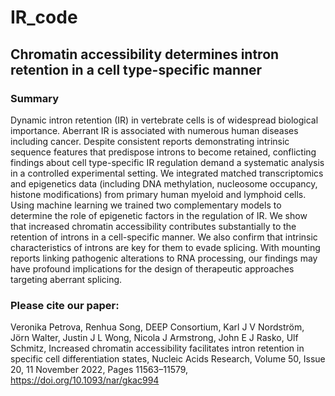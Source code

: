 # IR_code

## Chromatin accessibility determines intron retention in a cell type-specific manner

### Summary
Dynamic intron retention (IR) in vertebrate cells is of widespread biological importance. Aberrant IR is associated with numerous human diseases including cancer.  Despite consistent reports demonstrating intrinsic sequence features that predispose introns to become retained, conflicting findings about cell type-specific IR regulation demand a systematic analysis in a controlled experimental setting. We integrated matched transcriptomics and epigenetics data (including DNA methylation, nucleosome occupancy, histone modifications) from primary human myeloid and lymphoid cells. Using machine learning we trained two complementary models to determine the role of epigenetic factors in the regulation of IR. We show that increased chromatin accessibility contributes substantially to the retention of introns in a cell-specific manner. We also confirm that intrinsic characteristics of introns are key for them to evade splicing. With mounting reports linking pathogenic alterations to RNA processing, our findings may have profound implications for the design of therapeutic approaches targeting aberrant splicing.

### Please cite our paper: 
Veronika Petrova, Renhua Song, DEEP Consortium, Karl J V Nordström, Jörn Walter, Justin J L Wong, Nicola J Armstrong, John E J Rasko, Ulf Schmitz, Increased chromatin accessibility facilitates intron retention in specific cell differentiation states, Nucleic Acids Research, Volume 50, Issue 20, 11 November 2022, Pages 11563–11579, https://doi.org/10.1093/nar/gkac994
